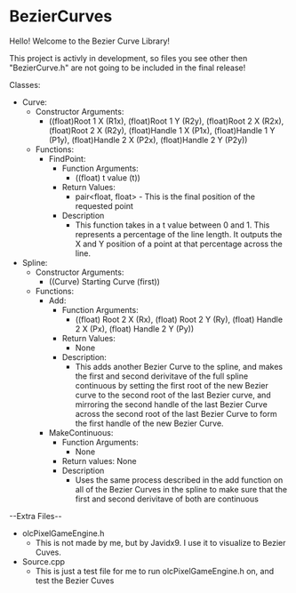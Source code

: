 # BezierCurves

Hello! Welcome to the Bezier Curve Library!

This project is activly in development, so files you see other then "BezierCurve.h" are not going to be included in the final release!

Classes:
 - Curve:
    - Constructor Arguments:
       - ((float)Root 1 X (R1x), (float)Root 1 Y (R2y), (float)Root 2 X (R2x), (float)Root 2 X (R2y), (float)Handle 1 X (P1x), (float)Handle 1 Y (P1y), (float)Handle 2 X (P2x), (float)Handle 2 Y (P2y))
     - Functions:
         - FindPoint:
             - Function Arguments:
                 - ((float) t value (t))
             - Return Values:
                 - pair<float, float> - This is the final position of the requested point
             - Description
                 - This function takes in a t value between 0 and 1. This represents a percentage of the line length. It outputs the X and Y position of a point at that percentage across the line.
 - Spline:
     - Constructor Arguments:
         - ((Curve) Starting Curve (first))
     - Functions:
         - Add:
             - Function Arguments:
                 - ((float) Root 2 X (Rx), (float) Root 2 Y (Ry), (float) Handle 2 X (Px), (float) Handle 2 Y (Py))
             - Return Values:
                 - None
             - Description:
                 - This adds another Bezier Curve to the spline, and makes the first and second derivitave of the full spline continuous by setting the first root of the new Bezier curve to the second root of the last Bezier curve, and mirroring the second handle of the last Bezier Curve across the second root of the last Bezier Curve to form the first handle of the new Bezier Curve.
        -  MakeContinuous:
             - Function Arguments:
                 - None
             - Return values:
                    None
             - Description
                 - Uses the same process described in the add function on all of the Bezier Curves in the spline to make sure that the first and second derivitave of both are continuous


--Extra Files--
- olcPixelGameEngine.h
     - This is not made by me, but by Javidx9. I use it to visualize to Bezier Cuves.
- Source.cpp
     - This is just a test file for me to run olcPixelGameEngine.h on, and test the Bezier Cuves